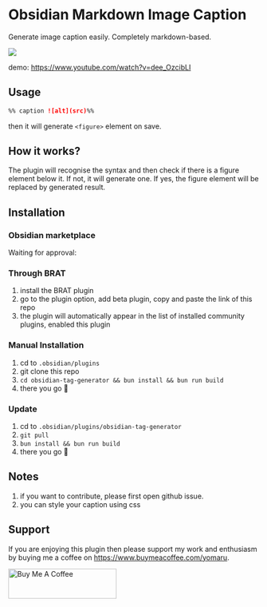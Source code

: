 # Obsidian Markdown Image Caption

Generate image caption easily. Completely markdown-based.

![](https://share.cleanshot.com/NTvJk3hg+)

demo: https://www.youtube.com/watch?v=dee_OzcibLI

## Usage

```md
%% caption ![alt](src)%%
```

then it will generate `<figure>` element on save.

## How it works? 

The plugin will recognise the syntax and then check if there is a figure element below it. If not, it will generate one. If yes, the figure element will be replaced by generated result. 

## Installation

### Obsidian marketplace

Waiting for approval:

### Through BRAT

1. install the BRAT plugin
2. go to the plugin option, add beta plugin, copy and paste the link of this repo
3. the plugin will automatically appear in the list of installed community plugins, enabled this plugin

### Manual Installation

1. cd to `.obsidian/plugins`
2. git clone this repo
3. `cd obsidian-tag-generator && bun install && bun run build`
4. there you go 🎉

### Update

1. cd to `.obsidian/plugins/obsidian-tag-generator`
2. `git pull`
3. `bun install && bun run build`
4. there you go 🎉

## Notes

1. if you want to contribute, please first open github issue.
2. you can style your caption using css

## Support

If you are enjoying this plugin then please support my work and enthusiasm by buying me a coffee on https://www.buymeacoffee.com/yomaru.

<a href="https://www.buymeacoffee.com/yomaru" target="_blank"><img src="https://cdn.buymeacoffee.com/buttons/v2/default-yellow.png" alt="Buy Me A Coffee" style="height: 60px !important;width: 217px !important;" ></a>
